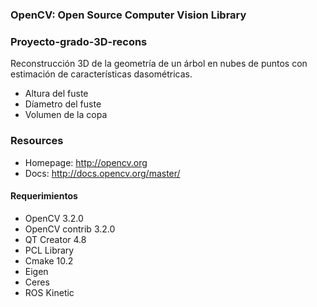 
### OpenCV: Open Source Computer Vision Library

### Proyecto-grado-3D-recons
Reconstrucción 3D de la geometría de un árbol en nubes de puntos con estimación de características dasométricas.
* Altura del fuste
* Díametro del fuste
* Volumen de la copa

### Resources

* Homepage: <http://opencv.org>
* Docs: <http://docs.opencv.org/master/>

#### Requerimientos

* OpenCV 3.2.0
* OpenCV contrib 3.2.0
* QT Creator 4.8
* PCL Library 
* Cmake 10.2
* Eigen
* Ceres
* ROS Kinetic


